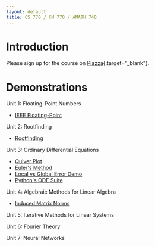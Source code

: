 ```yaml
---
layout: default
title: CS 770 / CM 770 / AMATH 740
---
```


# Introduction

Please sign up for the course on [Piazza](https://piazza.com/uwaterloo.ca/fall2024/cs770cm770amath740){:target="_blank"}.

# Demonstrations

Unit 1: Floating-Point Numbers
- [IEEE Floating-Point](/floating_point/floating_point_numbers.html)
<!---
[Rounding Error Demo](/floating_point/roundoff_error_demo.html)
--->

Unit 2: Rootfinding
- [Rootfinding](/rootfinding/RootFinding.html)

Unit 3: Ordinary Differential Equations

- [Quiver Plot](/ODEs/quiver_plot.html)
- [Euler's Method](/ODEs/Euler_demo.html)
- [Local vs Global Error Demo](/ODEs/Euler_error_demo.html)
- [Python's ODE Suite](/ODEs/ode_suite_demos.html)
<!---
[3rd-Order Runge-Kutta (.py script)](/ODEs/rk3.py)
[Novelty Golf Animations (py)](/ODEs/anim_golf.py)
--->

Unit 4: Algebraic Methods for Linear Algebra
- [Induced Matrix Norms](/linear_algebra/induced_norms.html)
<!---
[LU and QR Factorization](/linear_algebra/LU_QR_demos.html)
[Least Squares](/linear_algebra/ls_demo.html)
[Singular Value Decomposition (SVD)](/linear_algebra/SVD_demos.html)
[Vandermonde System](/interpolation/Vandermonde.html)
--->

Unit 5: Iterative Methods for Linear Systems
<!---
[Gershgorin Circle Theorem](/linear_algebra/Gershgorin_demo.html)
[Jacobi Iteration](/linear_algebra/Jacobi.html)
--->

Unit 6: Fourier Theory
<!---
[Fourier Series](/Fourier/Fourier_series_demo.html)
[Orthogonality, DFT Matrix](/Fourier/DFT_matrix.html)
[Fourier Compression](/Fourier/Compression_Demo.html)
[2D Fourier Transforms](/Fourier/2D_Fourier_Transforms.html)
[Audio Filtering](/Fourier/Fourier_audio_demos.html)
[Aliasing Demo](/Fourier/Aliasing_demo.html)
[Demo of many Fourier properties](/Fourier/Fourier_Demos.html)
[Recursive DFT](/Fourier/recursive_FFT.html)
[FFT Speed](/Fourier/speed_of_FFT.html)
--->

Unit 7: Neural Networks
<!---
[Eigenvector Demos](eigen/eigen_demos.html)
[LS Demos](least_squares/ls_demo.html)
[Gradient Descent](least_squares/Gradient_descent.html)
[Neural Learning by Gradient Descent](least_squares/NeuralLearning.html)
--->
